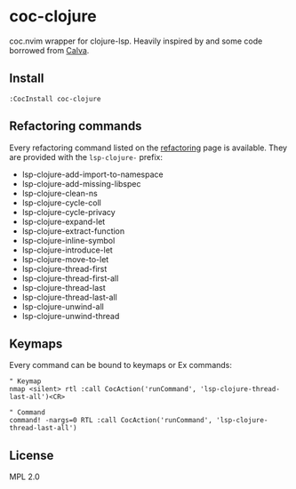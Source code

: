 # coc-clojure

coc.nvim wrapper for clojure-lsp. Heavily inspired by and some code borrowed from
[Calva].

[Calva]: https://github.com/BetterThanTomorrow/calva

## Install

`:CocInstall coc-clojure`

## Refactoring commands

Every refactoring command listed on the [refactoring] page is available. They
are provided with the `lsp-clojure-` prefix:

[refactoring]: https://clojure-lsp.github.io/clojure-lsp/capabilities/#refactorings

* lsp-clojure-add-import-to-namespace
* lsp-clojure-add-missing-libspec
* lsp-clojure-clean-ns
* lsp-clojure-cycle-coll
* lsp-clojure-cycle-privacy
* lsp-clojure-expand-let
* lsp-clojure-extract-function
* lsp-clojure-inline-symbol
* lsp-clojure-introduce-let
* lsp-clojure-move-to-let
* lsp-clojure-thread-first
* lsp-clojure-thread-first-all
* lsp-clojure-thread-last
* lsp-clojure-thread-last-all
* lsp-clojure-unwind-all
* lsp-clojure-unwind-thread

## Keymaps

Every command can be bound to keymaps or Ex commands:

```vim
" Keymap
nmap <silent> rtl :call CocAction('runCommand', 'lsp-clojure-thread-last-all')<CR>

" Command
command! -nargs=0 RTL :call CocAction('runCommand', 'lsp-clojure-thread-last-all')
```

## License

MPL 2.0
